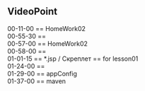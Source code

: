 
VideoPoint
---

00-11-00 == HomeWork02  
00-55-30 ==    
00-57-00 == HomeWork02  
00-58-00 ==   
01-01-15 == *.jsp / Скреплет == for lesson01  
01-24-00 ==  
01-29-00 ==  appConfig  
01-37-00 ==  maven   

 



